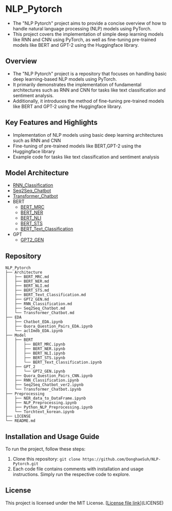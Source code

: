 # NLP_Pytorch

- The "NLP Pytorch" project aims to provide a concise overview of how to handle natural language processing (NLP) models using PyTorch.  
- This project covers the implementation of simple deep learning models like RNN and CNN using PyTorch, 
as well as fine-tuning pre-trained models like BERT and GPT-2 using the Huggingface library.

## Overview

- The "NLP Pytorch" project is a repository that focuses on handling basic deep learning-based NLP models using PyTorch.  
- It primarily demonstrates the implementation of fundamental architectures such as RNN and CNN for tasks like text 
 classification and sentiment analysis.  
- Additionally, it introduces the method of fine-tuning pre-trained models like BERT and GPT-2 using the Huggingface library.

## Key Features and Highlights

- Implementation of NLP models using basic deep learning architectures such as RNN and CNN
- Fine-tuning of pre-trained models like BERT,GPT-2 using the Huggingface library
- Example code for tasks like text classification and sentiment analysis

## Model Architecture

- [RNN_Classification](https://github.com/DonghaeSuh/NLP_Pytorch/blob/main/Architecture/RNN_Classification.md)
- [Seq2Seq_Chatbot](https://github.com/DonghaeSuh/NLP_Pytorch/blob/main/Architecture/Seq2Seq_Chatbot.md)  
- [Transformer_Chatbot](https://github.com/DonghaeSuh/NLP_Pytorch/blob/main/Architecture/Transformer_Chatbot.md)  
- BERT
  - [BERT_MRC](https://github.com/DonghaeSuh/NLP_Pytorch/blob/main/Architecture/BERT_MRC.md)
  - [BERT_NER](https://github.com/DonghaeSuh/NLP_Pytorch/blob/main/Architecture/BERT_NER.md)
  - [BERT_NLI](https://github.com/DonghaeSuh/NLP_Pytorch/blob/main/Architecture/BERT_NLI.md)
  - [BERT_STS](https://github.com/DonghaeSuh/NLP_Pytorch/blob/main/Architecture/BERT_STS.md)
  - [BERT_Text_Classification](https://github.com/DonghaeSuh/NLP_Pytorch/blob/main/Architecture/BERT_Text_Classification.md)
- GPT
  - [GPT2_GEN](https://github.com/DonghaeSuh/NLP_Pytorch/blob/main/Architecture/GPT2_GEN.md)
 
## Repository
```
NLP_Pytorch
├── Architecture
│   ├── BERT_MRC.md
│   ├── BERT_NER.md
│   ├── BERT_NLI.md
│   ├── BERT_STS.md
│   ├── BERT_Text_Classification.md
│   ├── GPT2_GEN.md
│   ├── RNN_Classification.md
│   ├── Seq2Seq_Chatbot.md
│   └── Transformer_Chatbot.md
├── EDA
│   ├── Chatbot_EDA.ipynb
│   ├── Quora_Question_Pairs_EDA.ipynb
│   └── aclImdb_EDA.ipynb
├── Model
│   ├── BERT
│   │   ├── BERT_MRC.ipynb
│   │   ├── BERT_NER.ipynb
│   │   ├── BERT_NLI.ipynb
│   │   ├── BERT_STS.ipynb
│   │   └── BERT_Text_Classification.ipynb
│   ├── GPT_2
│   │   └── GPT2_GEN.ipynb
│   ├── Quora_Question_Pairs_CNN.ipynb
│   ├── RNN_Classification.ipynb
│   ├── Seq2Seq_Chatbot_ver2.ipynb
│   └── Transformer_Chatbot.ipynb
├── Preprocessing
│   ├── NER_data_to_DataFrame.ipynb
│   ├── NLP_Preprocessing.ipynb
│   ├── Python_NLP_Preprocessing.ipynb
│   └── Torchtext_korean.ipynb
├── LICENSE
└── README.md
```



## Installation and Usage Guide

To run the project, follow these steps:

1. Clone this repository: `git clone https://github.com/DonghaeSuh/NLP-Pytorch.git`
2. Each code file contains comments with installation and usage instructions. Simply run the respective code to explore.

## License

This project is licensed under the MIT License. [[License file link](https://github.com/DonghaeSuh/NLP_Pytorch/blob/main/LICENSE)](LICENSE)
